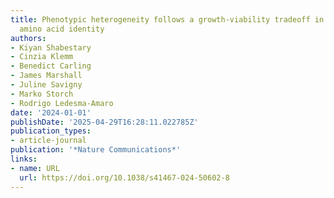 ```yaml
---
title: Phenotypic heterogeneity follows a growth-viability tradeoff in response to
  amino acid identity
authors:
- Kiyan Shabestary
- Cinzia Klemm
- Benedict Carling
- James Marshall
- Juline Savigny
- Marko Storch
- Rodrigo Ledesma‐Amaro
date: '2024-01-01'
publishDate: '2025-04-29T16:28:11.022785Z'
publication_types:
- article-journal
publication: '*Nature Communications*'
links:
- name: URL
  url: https://doi.org/10.1038/s41467-024-50602-8
---
```

